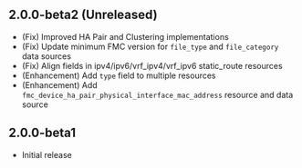 ## 2.0.0-beta2 (Unreleased)

- (Fix) Improved HA Pair and Clustering implementations
- (Fix) Update minimum FMC version for `file_type` and `file_category` data sources
- (Fix) Align fields in ipv4/ipv6/vrf_ipv4/vrf_ipv6 static_route resources
- (Enhancement) Add `type` field to multiple resources
- (Enhancement) Add `fmc_device_ha_pair_physical_interface_mac_address` resource and data source

## 2.0.0-beta1

- Initial release

